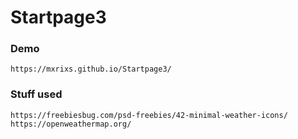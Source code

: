 # Startpage3

### Demo
	https://mxrixs.github.io/Startpage3/


### Stuff used
	https://freebiesbug.com/psd-freebies/42-minimal-weather-icons/
	https://openweathermap.org/
